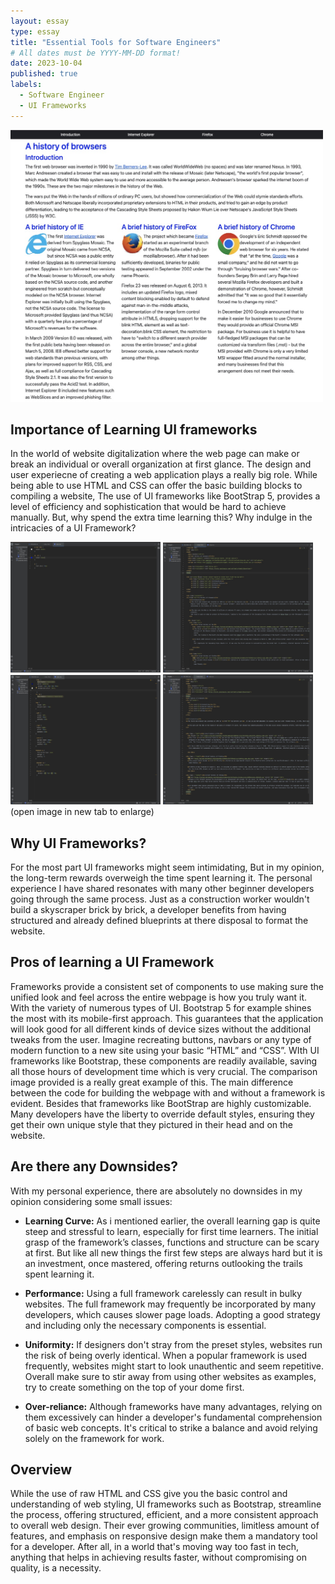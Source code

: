 ```yaml
---
layout: essay
type: essay
title: "Essential Tools for Software Engineers"
# All dates must be YYYY-MM-DD format!
date: 2023-10-04
published: true
labels:
  - Software Engineer
  - UI Frameworks
---
```




<div class="text-center py-2">
  <img width="500px" src="../img/314essaybootstrapexample.jpg" class="img-thumbnail" >
</div>



## Importance of Learning UI frameworks
In the world of website digitalization where the web page can make or break an individual or overall organization at first glance. The design and user experiecne of creating a web application plays a really big role. While being able to use HTML and CSS can offer the basic building blocks to compiling a website, The use of UI frameworks like BootStrap 5, provides a level of efficiency and sophistication that would be hard to achieve manually. But, why spend the extra time learning this? Why indulge in the intricacies of a UI Framework?


<div class="text-center p-3">
  <img width="240px" src="../img/bootstrap_css.jpg" class="img-thumbnail" >
  <img width="240px" src="../img/bootstraphtmlfinal.jpg" class="img-thumbnail" >
  <img width="240px" src="../img/ics314css.jpg" class="img-thumbnail" >
    <img width="240px" src="../img/ics314html.jpg" class="img-thumbnail" >
</div>
                                             
<div class="text-center pt-2">
  (open image in new tab to enlarge)
</div>


## Why UI Frameworks?
For the most part UI frameworks might seem intimidating, But in my opinion, the long-term rewards overweigh the time spent learning it. The personal experience I have shared resonates with many other beginner developers going through the same process. Just as a construction worker wouldn't build a skyscraper brick by brick, a developer benefits from having structured and already defined blueprints at there disposal to format the website.


## Pros of learning a UI Framework
Frameworks provide a consistent set of components to use making sure the unified look and feel across the entire webpage is how you truly want it. With the variety of numerous types of UI. Bootstrap 5 for example shines the most with its mobile-first approach. This guarantees that the application will look good for all different kinds of device sizes without the additional tweaks from the user.
Imagine recreating buttons, navbars or any type of modern function to a new site using your basic “HTML” and “CSS”. WIth UI frameworks like Bootstrap, these components are readily available, saving all those hours of development time which is very crucial. The comparison image provided is a really great example of this. The main difference between the code for building the webpage with and without a framework is evident.
Besides that frameworks like BootStrap are highly customizable. Many developers have the liberty to override default styles, ensuring they get their own unique style that they pictured in their head and on the website.


## Are there any Downsides?
With my personal experience, there are absolutely no downsides in my opinion considering some small issues:

- <b>Learning Curve:</b> As i mentioned earlier, the overall learning gap is quite steep and stressful to learn, especially for first time learners. The initial grasp of the framework’s classes, functions and structure can be scary at first. But like all new things the first few steps are always hard but it is an investment, once mastered, offering returns outlooking the trails spent learning it.

* <b>Performance:</b> Using a full framework carelessly can result in bulky websites. The full framework may frequently be incorporated by many developers, which causes slower page loads. Adopting a good strategy and including only the necessary components is essential.

- <b>Uniformity:</b> If designers don't stray from the preset styles, websites run the risk of being overly identical. When a popular framework is used frequently, websites might start to look unauthentic and seem repetitive. Overall make sure to stir away from using other websites as examples, try to create something on the top of your dome first.

* <b>Over-reliance:</b> Although frameworks have many advantages, relying on them excessively can hinder a developer's fundamental comprehension of basic web concepts. It's critical to strike a balance and avoid relying solely on the framework for work.


## Overview
While the use of raw HTML and CSS give you the basic control and understanding of web styling, UI frameworks such as Bootstrap, streamline the process, offering  structured, efficient, and a more consistent approach to overall web design. Their ever growing communities, limitless amount of features, and emphasis on responsive design make them a mandatory tool for a developer. After all, in a world that's moving way too fast in tech, anything that helps in achieving results faster, without compromising on quality, is a necessity.








